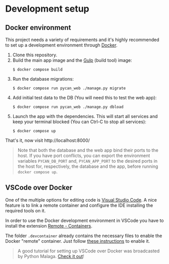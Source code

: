# Development setup

## Docker environment

This project needs a variety of requirements and it's highly recommended to set up a development environment through [Docker](https://www.docker.com/).

1. Clone this repository.
2. Build the main app image and the [Gulp](https://gulpjs.com/) (build tool) image:
   ```console
   $ docker compose build
   ```
3. Run the database migrations:
   ```console
   $ docker compose run pycan_web ./manage.py migrate
   ```
4. Add initial test data to the DB (You will need this to test the web app):
   ```console
   $ docker compose run pycan_web ./manage.py dbload
   ```
5. Launch the app with the dependencies. This will start all services and keep your terminal blocked (You can Ctrl-C to stop all services):
   ```console
   $ docker compose up
   ```

That's it, now visit http://localhost:8000/

> Note that both the database and the web app bind their ports to the host. If you have port conflicts, you can export the environment variables `PYCAN_DB_PORT` and, `PYCAN_APP_PORT` to the desired ports in the host for, respectively, the database and the app, before running `docker compose up`.

## VSCode over Docker

One of the multiple options for editing code is [Visual Studio Code](https://code.visualstudio.com/). A nice feature is to link a remote container and configure the IDE installing the required tools on it.

In order to use the Docker development environment in VSCode you have to install the extension [Remote - Containers](https://marketplace.visualstudio.com/items?itemName=ms-vscode-remote.remote-containers).

The folder `.devcontainer` already contains the necessary files to enable the Docker "remote" container. Just follow [these instructions](https://code.visualstudio.com/docs/remote/containers) to enable it.

> A good tutorial for setting up VSCode over Docker was broadcasted by Python Malaga. [Check it out](https://www.youtube.com/watch?v=mxpq0ntJ8T8)!
